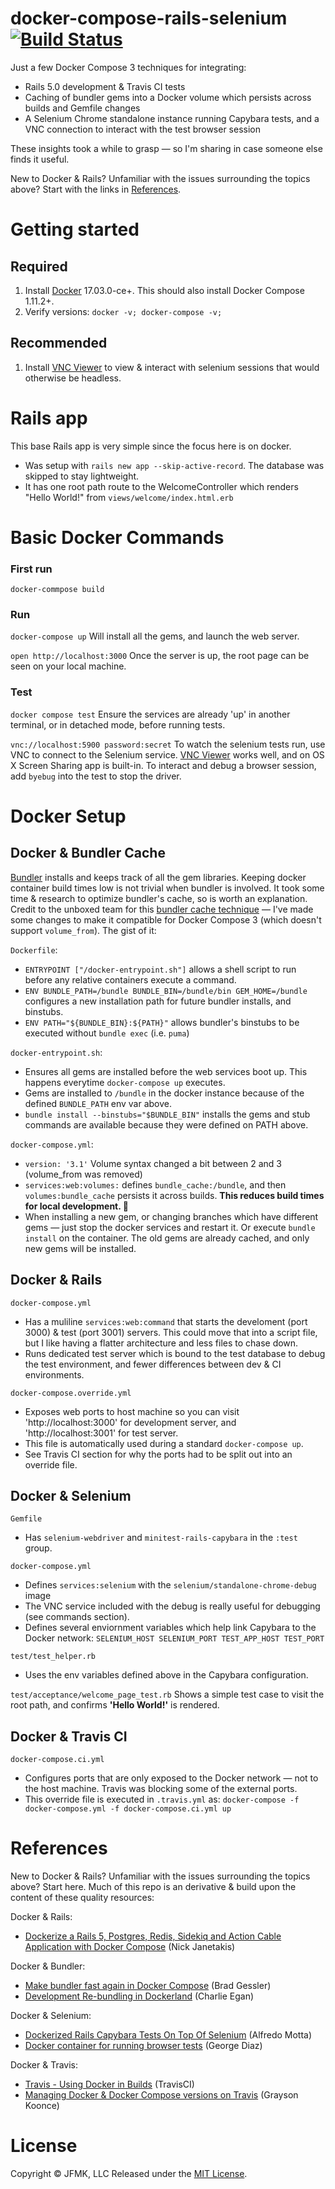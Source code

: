 # docker-compose-rails-selenium [![Build Status](https://travis-ci.org/jfroom/docker-compose-rails-selenium.svg?branch=master)](https://travis-ci.org/jfroom/docker-compose-rails-selenium)

Just a few Docker Compose 3 techniques for integrating:
- Rails 5.0 development & Travis CI tests
- Caching of bundler gems into a Docker volume which persists across builds and Gemfile changes
- A Selenium Chrome standalone instance running Capybara tests, and a VNC connection to interact with the test browser session

These insights took a while to grasp — so I'm sharing in case someone else finds it useful.

New to Docker & Rails? Unfamiliar with the issues surrounding the topics above? Start with the links in [References](#references).

# Getting started

## Required

1. Install [Docker](https://www.docker.com/) 17.03.0-ce+. This should also install Docker Compose 1.11.2+.
2. Verify versions: `docker -v; docker-compose -v;`

## Recommended
1. Install [VNC Viewer](https://www.realvnc.com/download/viewer/) to view & interact with selenium sessions that would otherwise be headless.

# Rails app

This base Rails app is very simple since the focus here is on docker. 
- Was setup with `rails new app --skip-active-record`. The database was skipped to stay lightweight.
- It has one root path route to the WelcomeController which renders "Hello World!" from `views/welcome/index.html.erb`

# Basic Docker Commands

### First run

`docker-commpose build`

### Run

`docker-compose up` Will install all the gems, and launch the web server.

`open http://localhost:3000` Once the server is up, the root page can be seen on your local machine.

### Test

`docker compose test` Ensure the services are already 'up' in another terminal, or in detached mode, before running tests.

`vnc://localhost:5900 password:secret` To watch the selenium tests run, use VNC to connect to the Selenium service. [VNC Viewer](https://www.realvnc.com/download/viewer/) works well, and on OS X Screen Sharing app is built-in. To interact and debug a browser session, add `byebug` into the test to stop the driver.

# Docker Setup

## Docker & Bundler Cache

[Bundler](http://bundler.io/) installs and keeps track of all the gem libraries. Keeping docker container build times low is not trivial when bundler is involved. It took some time & research to optimize bundler's cache, so is worth an explanation. Credit to the unboxed team for this [bundler cache technique](https://unboxed.co/blog/docker-re-bundling/) — I've made some changes to make it compatible for Docker Compose 3 (which doesn't support `volume_from`). The gist of it:

`Dockerfile`:
- `ENTRYPOINT ["/docker-entrypoint.sh"]` allows a shell script to run before any relative containers execute a command.
- `ENV BUNDLE_PATH=/bundle BUNDLE_BIN=/bundle/bin GEM_HOME=/bundle` configures a new installation path for future bundler installs, and binstubs.
- `ENV PATH="${BUNDLE_BIN}:${PATH}"` allows bundler's binstubs to be executed without `bundle exec` (i.e. `puma`)

`docker-entrypoint.sh`:
- Ensures all gems are installed before the web services boot up. This happens everytime `docker-compose up` executes.
- Gems are installed to `/bundle` in the docker instance because of the defined `BUNDLE_PATH` env var above.
- `bundle install --binstubs="$BUNDLE_BIN"` installs the gems and stub commands are available because they were defined on PATH above.

`docker-compose.yml`:
- `version: '3.1'` Volume syntax changed a bit between 2 and 3 (volume_from was removed)
- `services:web:volumes:` defines `bundle_cache:/bundle`, and then `volumes:bundle_cache` persists it across builds. **This reduces build times for local development. :tada:** 
- When installing a new gem, or changing branches which have different gems — just stop the docker services and restart it. Or execute `bundle install` on the container. The old gems are already cached, and only new gems will be installed.

## Docker & Rails

`docker-compose.yml`
- Has a muliline `services:web:command` that starts the develoment (port 3000) & test (port 3001) servers. 
This could move that into a script file, but I like having a flatter architecture and less files to chase down.
- Runs dedicated test server which is bound to the test database to debug the test environment, and fewer differences between dev & CI environments.

`docker-compose.override.yml`
- Exposes web ports to host machine so you can visit 'http://localhost:3000' for development server, and 'http://localhost:3001' for test server. 
- This file is automatically used during a standard `docker-compose up`. 
- See Travis CI section for why the ports had to be split out into an override file.

## Docker & Selenium

`Gemfile`
- Has `selenium-webdriver` and `minitest-rails-capybara` in the `:test` group.

`docker-compose.yml`
- Defines `services:selenium` with the `selenium/standalone-chrome-debug` image
- The VNC service included with the debug is really useful for debugging (see commands section).
- Defines several enviornment variables which help link Capybara to the Docker network: `SELENIUM_HOST SELENIUM_PORT TEST_APP_HOST TEST_PORT`

`test/test_helper.rb`
- Uses the env variables defined above in the Capybara configuration.

`test/acceptance/welcome_page_test.rb`
Shows a simple test case to visit the root path, and confirms **'Hello World!'** is rendered.

## Docker & Travis CI

`docker-compose.ci.yml`
- Configures ports that are only exposed to the Docker network — not to the host machine. Travis was blocking some of the external ports.  
- This override file is executed in `.travis.yml` as: `docker-compose -f docker-compose.yml -f docker-compose.ci.yml up`

# References
New to Docker & Rails? Unfamiliar with the issues surrounding the topics above? Start here. Much of this repo is an derivative & build upon the content of these quality resources:

Docker & Rails:
- [Dockerize a Rails 5, Postgres, Redis, Sidekiq and Action Cable Application with Docker Compose](https://nickjanetakis.com/blog/dockerize-a-rails-5-postgres-redis-sidekiq-action-cable-app-with-docker-compose) (Nick Janetakis)

Docker & Bundler:
- [Make bundler fast again in Docker Compose](http://bradgessler.com/articles/docker-bundler/) (Brad Gessler)
- [Development Re-bundling in Dockerland](https://unboxed.co/blog/docker-re-bundling/) (Charlie Egan)

Docker & Selenium:
- [Dockerized Rails Capybara Tests On Top Of Selenium](http://www.alfredo.motta.name/dockerized-rails-capybara-tests-on-top-of-selenium/) (Alfredo Motta)
- [Docker container for running browser tests](https://medium.com/@georgediaz/docker-container-for-running-browser-tests-9b234e68f83c) (George Diaz)

Docker & Travis:
- [Travis - Using Docker in Builds](https://docs.travis-ci.com/user/docker/) (TravisCI)
- [Managing Docker & Docker Compose versions on Travis](https://graysonkoonce.com/managing-docker-and-docker-compose-versions-on-travis-ci/) (Grayson Koonce)

# License
Copyright © JFMK, LLC Released under the [MIT License](https://github.com/jfroom/docker-compose-rails-selenium/blob/master/LICENSE).

